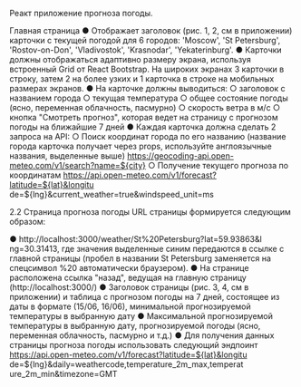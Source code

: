 Реакт приложение прогноза погоды.

Главная страница
● Отображает заголовок (рис. 1, 2, см в приложении) карточки
с текущей погодой для 6 городов: 'Moscow', 'St Petersburg',
'Rostov-on-Don', 'Vladivostok', 'Krasnodar', 'Yekaterinburg'.
● Карточки должны отображаться адаптивно размеру экрана,
используя встроенный Grid от React Bootstrap. На широких
экранах 3 карточки в строку, затем 2 на более узких и 1
карточка в строке на мобильных размерах экранов.
● На карточке должны выводиться:
○ заголовок с названием города
○ текущая температура
○ общее состояние погоды (ясно,
переменная облачность, пасмурно)
○ скорость ветра в м/с
○ кнопка "Смотреть прогноз", которая ведет на страницу
с прогнозом погоды на ближайшие 7 дней
● Каждая карточка должна сделать 2 запроса на API:
○ Поиск координат города по его названию (название города
карточка получает через props, используйте англоязычные
названия, выделенные выше)
https://geocoding-api.open-meteo.com/v1/search?name=${city}
○ Получение текущего прогноза по координатам
https://api.open-meteo.com/v1/forecast?latitude=${lat}&longitu
de=${lng}&current_weather=true&windspeed_unit=ms

2.2 Страница прогноза погоды
URL страницы формируется следующим образом:

● http://localhost:3000/weather/St%20Petersburg?lat=59.93863&l
ng=30.31413, где значения выделенные синим передаются в
ссылке с главной страницы (пробел в названии St Petersburg
заменяется на спецсимвол %20 автоматически браузером).
● На странице расположена ссылка "назад", ведущая на
главную страницу (http://localhost:3000/)
● Заголовок страницы (рис. 3, 4, см в приложении) и таблица с
прогнозом погоды на 7 дней, состоящее из даты в формате
(15/06, 16/06), минимальной прогнозируемой температуры в
выбранную дату
● Максимальной прогнозируемой температуры в выбранную
дату, прогнозируемой погоды (ясно, переменная облачность,
пасмурно и т.д.)
● Для получения данных страницы прогноза погоды
использовать следующий эндпоинт
https://api.open-meteo.com/v1/forecast?latitude=${lat}&longitu
de=${lng}&daily=weathercode,temperature_2m_max,temperat
ure_2m_min&timezone=GMT

